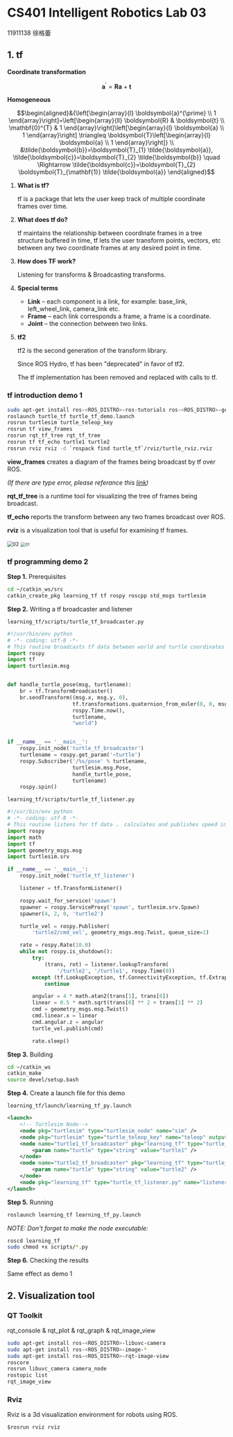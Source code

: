 # CS401 Intelligent Robotics Lab 03

11911138 徐格蕾

## 1. tf

**Coordinate transformation**

$$
\boldsymbol{a}^{\prime}=\boldsymbol{R a}+\boldsymbol{t}
$$

**Homogeneous**

$$\begin{aligned}&{\left[\begin{array}{l}
\boldsymbol{a}^{\prime} \\
1
\end{array}\right]=\left[\begin{array}{ll}
\boldsymbol{R} & \boldsymbol{t} \\
\mathbf{0}^{T} & 1
\end{array}\right]\left[\begin{array}{l}
\boldsymbol{a} \\
1
\end{array}\right] \triangleq \boldsymbol{T}\left[\begin{array}{l}
\boldsymbol{a} \\
1
\end{array}\right]} \\
&\tilde{\boldsymbol{b}}=\boldsymbol{T}_{1} \tilde{\boldsymbol{a}}, \tilde{\boldsymbol{c}}=\boldsymbol{T}_{2} \tilde{\boldsymbol{b}} \quad \Rightarrow \tilde{\boldsymbol{c}}=\boldsymbol{T}_{2} \boldsymbol{T}_{\mathbf{1}} \tilde{\boldsymbol{a}}
\end{aligned}$$

1. **What is tf?**

   tf is a package that lets the user keep track of multiple coordinate frames over time.

2. **What does tf do?**

   tf maintains the relationship between coordinate frames in a tree structure buffered in time, 
   tf lets the user transform points, vectors, etc between any two coordinate frames at any desired point in time.

3. **How does TF work?**

   Listening for transforms & Broadcasting transforms.

4. **Special terms**

   + **Link** – each component is a link, for example: base_link, left_wheel_link, camera_link etc.
   + **Frame** – each link corresponds a frame, a frame is a coordinate.
   + **Joint** – the connection between two links.

5. **tf2**

   tf2 is the second generation of the transform library. 

   Since ROS Hydro, tf has been "deprecated" in favor of tf2.

   The tf implementation has been removed and replaced with calls to tf.

### tf introduction demo 1

```bash
sudo apt-get install ros-<ROS_DISTRO>-ros-tutorials ros-<ROS_DISTRO>-geometry-tutorials ros-<ROS_DISTRO>-rviz ros-<ROS_DISTRO>-rosbash ros-<ROS_DISTRO>-rqt-tf-tree
roslaunch turtle_tf turtle_tf_demo.launch
rosrun turtlesim turtle_teleop_key
rosrun tf view_frames
rosrun rqt_tf_tree rqt_tf_tree
rosrun tf tf_echo turtle1 turtle2
rosrun rviz rviz -d `rospack find turtle_tf`/rviz/turtle_rviz.rviz
```

**view_frames** creates a diagram of the frames being broadcast by tf over ROS.

*(If there are type error, please referance this [link](https://blog.csdn.net/xiaowang_tongxue/article/details/108298544))*

**rqt_tf_tree** is a runtime tool for visualizing the tree of frames being broadcast.

**tf_echo** reports the transform between any two frames broadcast over ROS.

**rviz** is a visualization tool that is useful for examining tf frames.

<img src="./imgs/02.gif" alt="02" style="zoom: 80%;" />

<img src="./imgs/01.png" alt="01" style="zoom: 67%;" />

### tf programming demo 2

**Step 1.** Prerequisites

```bash
cd ~/catkin_ws/src
catkin_create_pkg learning_tf tf rospy roscpp std_msgs turtlesim
```

**Step 2.** Writing a tf broadcaster and listener

`learning_tf/scripts/turtle_tf_broadcaster.py`

```python
#!/usr/bin/env python
# -*- coding: utf-8 -*-
# This routine broadcasts tf data between world and turtle coordinates
import rospy
import tf
import turtlesim.msg


def handle_turtle_pose(msg, turtlename):
    br = tf.TransformBroadcaster()
    br.sendTransform((msg.x, msg.y, 0),
                     tf.transformations.quaternion_from_euler(0, 0, msg.theta),
                     rospy.Time.now(),
                     turtlename,
                     "world")


if __name__ == '__main__':
    rospy.init_node('turtle_tf_broadcaster')
    turtlename = rospy.get_param('~turtle')
    rospy.Subscriber('/%s/pose' % turtlename,
                     turtlesim.msg.Pose,
                     handle_turtle_pose,
                     turtlename)
    rospy.spin()
```

`learning_tf/scripts/turtle_tf_listener.py`

```python
#!/usr/bin/env python
# -*- coding: utf-8 -*-
# This routine listens for tf data ， calculates and publishes speed instructions of turtle2
import rospy
import math
import tf
import geometry_msgs.msg
import turtlesim.srv

if __name__ == '__main__':
    rospy.init_node('turtle_tf_listener')

    listener = tf.TransformListener()

    rospy.wait_for_service('spawn')
    spawner = rospy.ServiceProxy('spawn', turtlesim.srv.Spawn)
    spawner(4, 2, 0, 'turtle2')

    turtle_vel = rospy.Publisher(
        'turtle2/cmd_vel', geometry_msgs.msg.Twist, queue_size=1)

    rate = rospy.Rate(10.0)
    while not rospy.is_shutdown():
        try:
            (trans, rot) = listener.lookupTransform(
                '/turtle2', '/turtle1', rospy.Time(0))
        except (tf.LookupException, tf.ConnectivityException, tf.ExtrapolationException):
            continue

        angular = 4 * math.atan2(trans[1], trans[0])
        linear = 0.5 * math.sqrt(trans[0] ** 2 + trans[1] ** 2)
        cmd = geometry_msgs.msg.Twist()
        cmd.linear.x = linear
        cmd.angular.z = angular
        turtle_vel.publish(cmd)

        rate.sleep()
```

**Step 3.** Building

```bash
cd ~/catkin_ws
catkin_make
source devel/setup.bash
```

**Step 4.** Create a launch file for this demo

`learning_tf/launch/learning_tf_py.launch`

```xml
<launch>
	<!-- Turtlesim Node-->
	<node pkg="turtlesim" type="turtlesim_node" name="sim" />
	<node pkg="turtlesim" type="turtle_teleop_key" name="teleop" output="screen" />
	<node name="turtle1_tf_broadcaster" pkg="learning_tf" type="turtle_tf_broadcaster.py" respawn="false" output="screen">
		<param name="turtle" type="string" value="turtle1" />
	</node>
	<node name="turtle2_tf_broadcaster" pkg="learning_tf" type="turtle_tf_broadcaster.py" respawn="false" output="screen">
		<param name="turtle" type="string" value="turtle2" />
	</node>
	<node pkg="learning_tf" type="turtle_tf_listener.py" name="listener" />
</launch>
```

**Step 5.** Running

```bash
roslaunch learning_tf learning_tf_py.launch
```

*NOTE: Don't forget to make the node executable:* 

```bash
roscd learning_tf
sudo chmod +x scripts/*.py
```

**Step 6.** Checking the results

Same effect as demo 1

## 2. Visualization tool

### QT Toolkit

rqt_console & rqt_plot & rqt_graph & rqt_image_view

```bash
sudo apt-get install ros-<ROS_DISTRO>-libuvc-camera
sudo apt-get install ros-<ROS_DISTRO>-image-*
sudo apt-get install ros-<ROS_DISTRO>-rqt-image-view
roscore
rosrun libuvc_camera camera_node
rostopic list
rqt_image_view
```

### Rviz

Rviz is a 3d visualization environment for robots using ROS.

```
$rosrun rviz rviz
```

